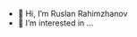 - 👋 Hi, I’m Ruslan Rahimzhanov
- 👀 I’m interested in ...
<!---
ruslanrarr/ruslanrarr is a ✨ special ✨ repository because its `README.md` (this file) appears on your GitHub profile.
You can click the Preview link to take a look at your changes.
--->
